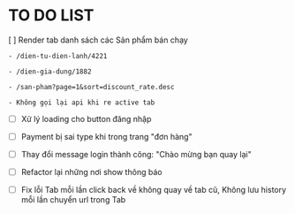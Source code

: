# TO DO LIST


[ ] Render tab danh sách các Sản phẩm bán chạy

    - /dien-tu-dien-lanh/4221

    - /dien-gia-dung/1882

    - /san-pham?page=1&sort=discount_rate.desc

    - Không gọi lại api khi re active tab

- [ ] Xử lý loading cho button đăng nhập

- [ ] Payment bị sai type khi trong trang "đơn hàng"

- [ ] Thay đổi message login thành công: "Chào mừng bạn quay lại"

- [ ] Refactor lại những nơi show thông báo

- [ ] Fix lỗi Tab mỗi lần click back về không quay về tab cũ, Không lưu history mỗi lần chuyển url trong Tab